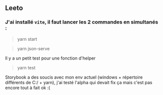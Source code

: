 ## Leeto

### J'ai installé `vite`, il faut lancer les 2 commandes en simultanés :

> yarn start

> yarn json-serve

Il y a un petit test pour une fonction d'helper

> yarn test

Storybook a des soucis avec mon env actuel (windows + répertoire différents de C:/ + yarn), j'ai testé l'alpha qui devait fix ça mais c'est pas encore tout à fait ok :(
